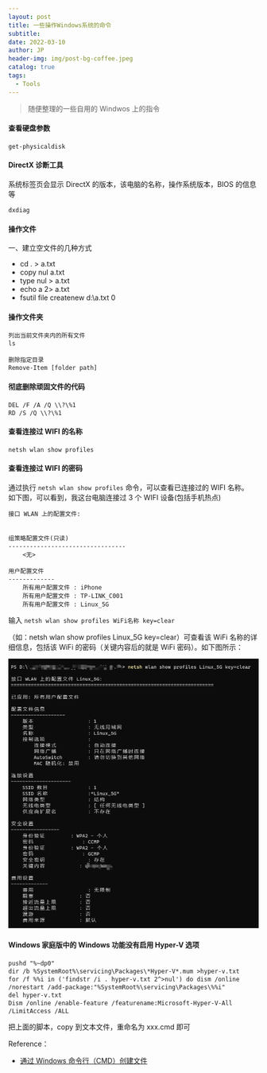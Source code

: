 ```yaml
---
layout: post
title: 一些操作Windows系统的命令
subtitle:
date: 2022-03-10
author: JP
header-img: img/post-bg-coffee.jpeg
catalog: true
tags:
  - Tools
---
```


> 随便整理的一些自用的 Windwos 上的指令

#### 查看硬盘参数

```
get-physicaldisk
```

#### DirectX 诊断工具

系统标签页会显示 DirectX 的版本，该电脑的名称，操作系统版本，BIOS 的信息等

```
dxdiag
```

#### 操作文件

一、建立空文件的几种方式

- cd . > a.txt
- copy nul a.txt
- type nul > a.txt
- echo a 2> a.txt
- fsutil file createnew d:\a.txt 0

#### 操作文件夹

```
列出当前文件夹内的所有文件
ls

删除指定目录
Remove-Item [folder path]
```

#### 彻底删除顽固文件的代码

```
DEL /F /A /Q \\?\%1
RD /S /Q \\?\%1
```

#### 查看连接过 WIFI 的名称

```
netsh wlan show profiles
```

#### 查看连接过 WIFI 的密码

通过执行 `netsh wlan show profiles` 命令，可以查看已连接过的 WIFI 名称。<br/> 如下图，可以看到，我这台电脑连接过 3 个 WIFI 设备(包括手机热点)

```
接口 WLAN 上的配置文件:


组策略配置文件(只读)
---------------------------------
    <无>

用户配置文件
-------------
    所有用户配置文件 : iPhone
    所有用户配置文件 : TP-LINK_C001
    所有用户配置文件 : Linux_5G
```

输入 `netsh wlan show profiles WiFi名称 key=clear` <br/>

（如：netsh wlan show profiles Linux_5G key=clear）可查看该 WiFi 名称的详细信息，包括该 WiFi 的密码（关键内容后的就是 WiFi 密码）。如下图所示：

![](https://raw.githubusercontent.com/hongjiapeng/PicGoRes/main/img/notes/202207151809263.png)

#### Windows 家庭版中的 Windows 功能没有启用 Hyper-V 选项

```
pushd "%~dp0"
dir /b %SystemRoot%\servicing\Packages\*Hyper-V*.mum >hyper-v.txt
for /f %%i in ('findstr /i . hyper-v.txt 2^>nul') do dism /online /norestart /add-package:"%SystemRoot%\servicing\Packages\%%i"
del hyper-v.txt
Dism /online /enable-feature /featurename:Microsoft-Hyper-V-All /LimitAccess /ALL
```

把上面的脚本，copy 到文本文件，重命名为 xxx.cmd 即可

Reference：

- [通过 Windows 命令行（CMD）创建文件](http://www.markjour.com/article/cmd-create-file.html)
